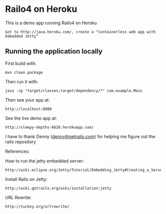 # Railo4 on Heroku

This is a demo app running Railo4 on Heroku

	Got to http://java.heroku.com/, create a "Containerless web app with Embedded Jetty"

## Running the application locally

First build with:

    mvn clean package

Then run it with:

    java -cp "target/classes;target/dependency/*" com.example.Main
	
Then see your app at:

    http://localhost:8080
	
    
See the live demo app at:
	
	http://sleepy-depths-6628.herokuapp.com/
	
I have to thank Denny (denny@getrailo.com) for helping me figure out the railo repository	

References:

How to run the jetty embedded server:

	http://wiki.eclipse.org/Jetty/Tutorial/Embedding_Jetty#Creating_a_Server

Install Railo on Jetty:
	
	http://wiki.getrailo.org/wiki/installation:jetty

URL Rewrite:
	
	http://tuckey.org/urlrewrite/
